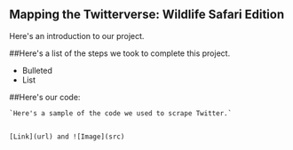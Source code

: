 ## Mapping the Twitterverse: Wildlife Safari Edition

Here's an introduction to our project.

##Here's a list of the steps we took to complete this project.

- Bulleted
- List

##Here's our code:

```
`Here's a sample of the code we used to scrape Twitter.`


[Link](url) and ![Image](src)
```
